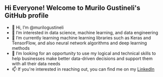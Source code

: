 ## Hi Everyone! Welcome to Murilo Gustineli's GitHub profile

- 👋 Hi, I’m @murilogustineli
- 👀 I’m interested in data science, machine learning, and data engineering
- 🌱 I’m currently learning machine learning libraries such as Keras and TensorFlow, and also neural network algorithms and deep learning methods
- 💞️ I’m looking for an opportunity to use my logical and technical skills to help businesses make better data-driven decisions and support them with all their data needs
- 📫 If you're interested in reaching out, you can find me on my [LinkedIn](https://www.linkedin.com/in/murilo-gustineli/)

<!---
murilogustineli/murilogustineli is a ✨ special ✨ repository because its `README.md` (this file) appears on your GitHub profile.
You can click the Preview link to take a look at your changes.
--->
